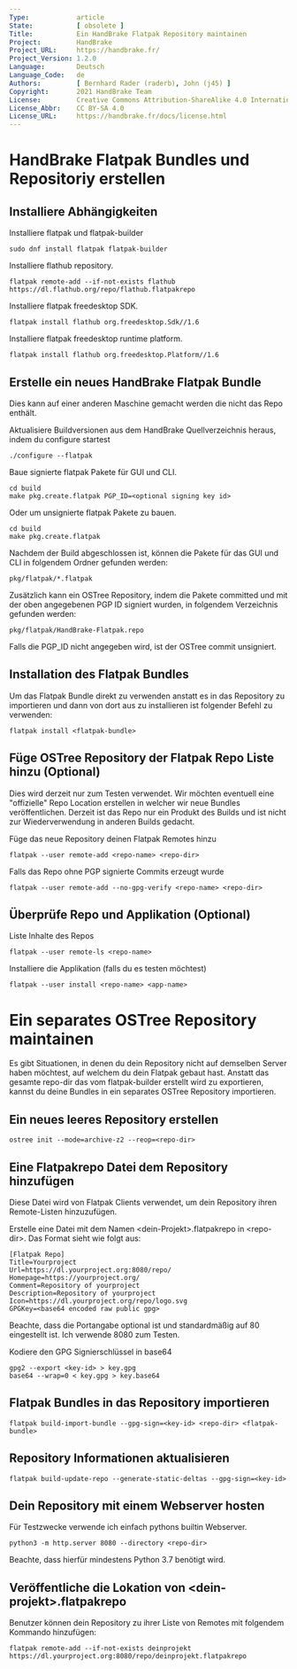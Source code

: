 ```yaml
---
Type:            article
State:           [ obsolete ]
Title:           Ein HandBrake Flatpak Repository maintainen
Project:         HandBrake
Project_URL:     https://handbrake.fr/
Project_Version: 1.2.0
Language:        Deutsch
Language_Code:   de
Authors:         [ Bernhard Rader (raderb), John (j45) ]
Copyright:       2021 HandBrake Team
License:         Creative Commons Attribution-ShareAlike 4.0 International
License_Abbr:    CC BY-SA 4.0
License_URL:     https://handbrake.fr/docs/license.html
---
```


HandBrake Flatpak Bundles und Repositoriy erstellen
==========================================

## Installiere Abhängigkeiten
Installiere flatpak und flatpak-builder

    sudo dnf install flatpak flatpak-builder

Installiere flathub repository.

    flatpak remote-add --if-not-exists flathub https://dl.flathub.org/repo/flathub.flatpakrepo

Installiere flatpak freedesktop SDK.

    flatpak install flathub org.freedesktop.Sdk//1.6

Installiere flatpak freedesktop runtime platform.

    flatpak install flathub org.freedesktop.Platform//1.6

## Erstelle ein neues HandBrake Flatpak Bundle
Dies kann auf einer anderen Maschine gemacht werden die nicht das Repo enthält.

Aktualisiere Buildversionen aus dem HandBrake Quellverzeichnis heraus, indem du configure startest

    ./configure --flatpak

Baue signierte flatpak Pakete für GUI und CLI.

    cd build
    make pkg.create.flatpak PGP_ID=<optional signing key id>

Oder um unsignierte flatpak Pakete zu bauen.

    cd build
    make pkg.create.flatpak

Nachdem der Build abgeschlossen ist, können die Pakete für das GUI und CLI in folgendem Ordner gefunden werden:

	pkg/flatpak/*.flatpak

Zusätzlich kann ein OSTree Repository, indem die Pakete committed und mit der oben angegebenen PGP ID signiert wurden, in folgendem Verzeichnis gefunden werden:

	pkg/flatpak/HandBrake-Flatpak.repo

Falls die PGP_ID nicht angegeben wird, ist der OSTree commit unsigniert.

## Installation des Flatpak Bundles
Um das Flatpak Bundle direkt zu verwenden anstatt es in das Repository zu importieren und dann von dort aus zu installieren ist folgender Befehl zu verwenden:

	flatpak install <flatpak-bundle>

## Füge OSTree Repository der Flatpak Repo Liste hinzu (Optional)
Dies wird derzeit nur zum Testen verwendet. Wir möchten eventuell eine "offizielle" Repo Location erstellen in welcher wir neue Bundles veröffentlichen. Derzeit ist das Repo nur ein Produkt des Builds und ist nicht zur Wiederverwendung in anderen Builds gedacht.

Füge das neue Repository deinen Flatpak Remotes hinzu

	flatpak --user remote-add <repo-name> <repo-dir>

Falls das Repo ohne PGP signierte Commits erzeugt wurde

	flatpak --user remote-add --no-gpg-verify <repo-name> <repo-dir>

## Überprüfe Repo und Applikation (Optional)
Liste Inhalte des Repos

    flatpak --user remote-ls <repo-name>

Installiere die Applikation (falls du es testen möchtest)

    flatpak --user install <repo-name> <app-name>

# Ein separates OSTree Repository maintainen
Es gibt Situationen, in denen du dein Repository nicht auf demselben Server haben möchtest, auf welchem du dein Flatpak gebaut hast. Anstatt das gesamte repo-dir das vom flatpak-builder erstellt wird zu exportieren, kannst du deine Bundles in ein separates OSTree Repository importieren.

## Ein neues leeres Repository erstellen

```
ostree init --mode=archive-z2 --reop=<repo-dir>
```

## Eine Flatpakrepo Datei dem Repository hinzufügen
Diese Datei wird von Flatpak Clients verwendet, um dein Repository ihren Remote-Listen hinzuzufügen.

Erstelle eine Datei mit dem Namen \<dein-Projekt\>.flatpakrepo in \<repo-dir\>. Das Format sieht wie folgt aus:

```
[Flatpak Repo]
Title=Yourproject
Url=https://dl.yourproject.org:8080/repo/
Homepage=https://yourproject.org/
Comment=Repository of yourproject
Description=Repository of yourproject
Icon=https://dl.yourproject.org/repo/logo.svg
GPGKey=<base64 encoded raw public gpg>
```

Beachte, dass die Portangabe optional ist und standardmäßig auf 80 eingestellt ist. Ich verwende 8080 zum Testen.

Kodiere den GPG Signierschlüssel in base64

```
gpg2 --export <key-id> > key.gpg
base64 --wrap=0 < key.gpg > key.base64
```

## Flatpak Bundles in das Repository importieren

```
flatpak build-import-bundle --gpg-sign=<key-id> <repo-dir> <flatpak-bundle>
```

## Repository Informationen aktualisieren

```
flatpak build-update-repo --generate-static-deltas --gpg-sign=<key-id>
```

## Dein Repository mit einem Webserver hosten
Für Testzwecke verwende ich einfach pythons builtin Webserver.

```
python3 -m http.server 8080 --directory <repo-dir>
```

Beachte, dass hierfür mindestens Python 3.7 benötigt wird.

## Veröffentliche die Lokation von \<dein-projekt\>.flatpakrepo
Benutzer können dein Repository zu ihrer Liste von Remotes mit folgendem Kommando hinzufügen:

```
flatpak remote-add --if-not-exists deinprojekt https://dl.yourproject.org:8080/repo/deinprojekt.flatpakrepo
```

